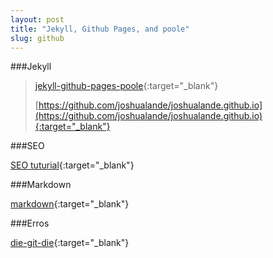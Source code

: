 ```yaml
---
layout: post
title: "Jekyll, Github Pages, and poole"
slug: github
---
```


###Jekyll
>[jekyll-github-pages-poole](http://joshualande.com/jekyll-github-pages-poole/){:target="_blank"}
>
>[https://github.com/joshualande/joshualande.github.io](https://github.com/joshualande/joshualande.github.io){:target="_blank"}

###SEO
>
[SEO tuturial](http://jethrokuan.github.io/2013/12/20/SEO-with-Jekyll.html){:target="_blank"}

###Markdown
>
[markdown](https://guides.github.com/features/mastering-markdown/){:target="_blank"}

###Erros
>
[die-git-die](https://github.com/regebro/die-git-die){:target="_blank"}


